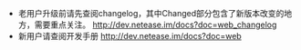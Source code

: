 - 老用户升级前请先查阅changelog，其中Changed部分包含了新版本改变的地方，需要重点关注。
    http://dev.netease.im/docs?doc=web_changelog
- 新用户请查阅开发手册
    http://dev.netease.im/docs?doc=web

